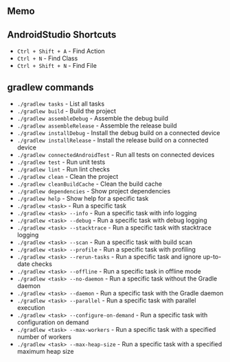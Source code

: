 ## Memo

## AndroidStudio Shortcuts
- `Ctrl + Shift + A` - Find Action
- `Ctrl + N` - Find Class
- `Ctrl + Shift + N` - Find File

## gradlew commands
- `./gradlew tasks` - List all tasks
- `./gradlew build` - Build the project
- `./gradlew assembleDebug` - Assemble the debug build
- `./gradlew assembleRelease` - Assemble the release build
- `./gradlew installDebug` - Install the debug build on a connected device
- `./gradlew installRelease` - Install the release build on a connected device
- `./gradlew connectedAndroidTest` - Run all tests on connected devices
- `./gradlew test` - Run unit tests
- `./gradlew lint` - Run lint checks
- `./gradlew clean` - Clean the project
- `./gradlew cleanBuildCache` - Clean the build cache
- `./gradlew dependencies` - Show project dependencies
- `./gradlew help` - Show help for a specific task
- `./gradlew <task>` - Run a specific task
- `./gradlew <task> --info` - Run a specific task with info logging
- `./gradlew <task> --debug` - Run a specific task with debug logging
- `./gradlew <task> --stacktrace` - Run a specific task with stacktrace logging
- `./gradlew <task> --scan` - Run a specific task with build scan
- `./gradlew <task> --profile` - Run a specific task with profiling
- `./gradlew <task> --rerun-tasks` - Run a specific task and ignore up-to-date checks
- `./gradlew <task> --offline` - Run a specific task in offline mode
- `./gradlew <task> --no-daemon` - Run a specific task without the Gradle daemon
- `./gradlew <task> --daemon` - Run a specific task with the Gradle daemon
- `./gradlew <task> --parallel` - Run a specific task with parallel execution
- `./gradlew <task> --configure-on-demand` - Run a specific task with configuration on demand
- `./gradlew <task> --max-workers` - Run a specific task with a specified number of workers
- `./gradlew <task> --max-heap-size` - Run a specific task with a specified maximum heap size